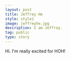 ```yaml
---
layout: post
title: Jeffrey He
style: style1
image: jeffreyhe.jpg
description: I am Jeffrey.
tag: public
type: story
---
```


Hi. I'm really excited for HOH!
